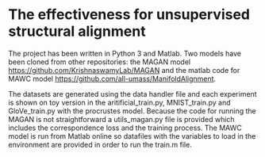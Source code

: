 # The effectiveness for unsupervised structural alignment

The project has been written in Python 3 and Matlab. Two models have been cloned from other repositories: the MAGAN model https://github.com/KrishnaswamyLab/MAGAN and the matlab code for MAWC model https://github.com/all-umass/ManifoldAlignment. 

The datasets are generated using the data handler file and each experiment is shown on toy version in the aritificial_train.py, MNIST_train.py and GloVe_train.py with the procrustes model. Because the code for running the MAGAN is not straightforward a utils_magan.py file is provided which includes the correspondence loss and the training process. The MAWC model is run from Matlab online so datafiles with the variables to load in the environment are provided in order to run the train.m file. 
